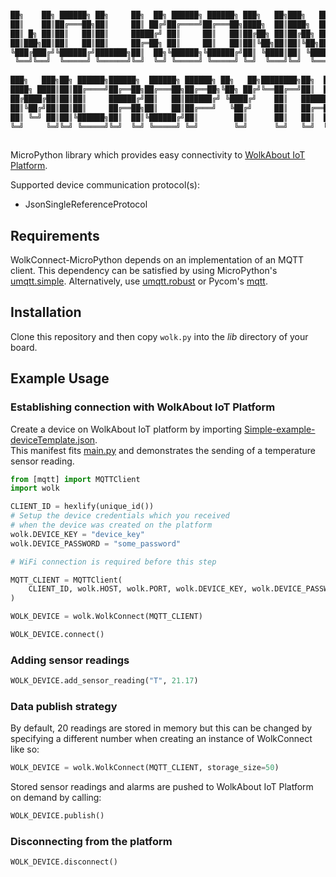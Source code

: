 ```sh

██╗    ██╗ ██████╗ ██╗     ██╗  ██╗ ██████╗ ██████╗ ███╗   ██╗███╗   ██╗███████╗ ██████╗████████╗
██║    ██║██╔═══██╗██║     ██║ ██╔╝██╔════╝██╔═══██╗████╗  ██║████╗  ██║██╔════╝██╔════╝╚══██╔══╝
██║ █╗ ██║██║   ██║██║     █████╔╝ ██║     ██║   ██║██╔██╗ ██║██╔██╗ ██║█████╗  ██║        ██║   
██║███╗██║██║   ██║██║     ██╔═██╗ ██║     ██║   ██║██║╚██╗██║██║╚██╗██║██╔══╝  ██║        ██║   
╚███╔███╔╝╚██████╔╝███████╗██║  ██╗╚██████╗╚██████╔╝██║ ╚████║██║ ╚████║███████╗╚██████╗   ██║   
 ╚══╝╚══╝  ╚═════╝ ╚══════╝╚═╝  ╚═╝ ╚═════╝ ╚═════╝ ╚═╝  ╚═══╝╚═╝  ╚═══╝╚══════╝ ╚═════╝   ╚═╝   
                                                                                                 
███╗   ███╗██╗ ██████╗██████╗  ██████╗ ██████╗ ██╗   ██╗████████╗██╗  ██╗ ██████╗ ███╗   ██╗     
████╗ ████║██║██╔════╝██╔══██╗██╔═══██╗██╔══██╗╚██╗ ██╔╝╚══██╔══╝██║  ██║██╔═══██╗████╗  ██║     
██╔████╔██║██║██║     ██████╔╝██║   ██║██████╔╝ ╚████╔╝    ██║   ███████║██║   ██║██╔██╗ ██║     
██║╚██╔╝██║██║██║     ██╔══██╗██║   ██║██╔═══╝   ╚██╔╝     ██║   ██╔══██║██║   ██║██║╚██╗██║     
██║ ╚═╝ ██║██║╚██████╗██║  ██║╚██████╔╝██║        ██║      ██║   ██║  ██║╚██████╔╝██║ ╚████║     
╚═╝     ╚═╝╚═╝ ╚═════╝╚═╝  ╚═╝ ╚═════╝ ╚═╝        ╚═╝      ╚═╝   ╚═╝  ╚═╝ ╚═════╝ ╚═╝  ╚═══╝     
                                                                                                 

```
MicroPython library which provides easy connectivity to [WolkAbout IoT Platform](https://demo.wolkabout.com/#/login).

Supported device communication protocol(s):
- JsonSingleReferenceProtocol

## Requirements

WolkConnect-MicroPython depends on an implementation of an MQTT client. This dependency can be satisfied by using MicroPython's [umqtt.simple](https://github.com/micropython/micropython-lib/tree/master/umqtt.simple). Alternatively, use [umqtt.robust](https://github.com/micropython/micropython-lib/tree/master/umqtt.robust) or Pycom's [mqtt](https://github.com/pycom/pycom-libraries/blob/master/lib/mqtt/mqtt.py).

## Installation

Clone this repository and then copy ``wolk.py`` into the *lib* directory of your board.

## Example Usage

### Establishing connection with WolkAbout IoT Platform

Create a device on WolkAbout IoT platform by importing [Simple-example-deviceTemplate.json](https://github.com/Wolkabout/WolkConnect-MicroPython/blob/master/examples/simple/Simple-example-deviceTemplate.json).<br />
This manifest fits [main.py](https://github.com/Wolkabout/WolkConnect-MicroPython/blob/master/examples/simple/main.py) and demonstrates the sending of a temperature sensor reading.

```python
from [mqtt] import MQTTClient
import wolk

CLIENT_ID = hexlify(unique_id())
# Setup the device credentials which you received
# when the device was created on the platform
wolk.DEVICE_KEY = "device_key"
wolk.DEVICE_PASSWORD = "some_password"

# WiFi connection is required before this step

MQTT_CLIENT = MQTTClient(
    CLIENT_ID, wolk.HOST, wolk.PORT, wolk.DEVICE_KEY, wolk.DEVICE_PASSWORD
)

WOLK_DEVICE = wolk.WolkConnect(MQTT_CLIENT)

WOLK_DEVICE.connect()
```

### Adding sensor readings
```python
WOLK_DEVICE.add_sensor_reading("T", 21.17)
```

### Data publish strategy
By default, 20 readings are stored in memory but this can be changed by specifying a different number when creating an instance of WolkConnect like so:

```python
WOLK_DEVICE = wolk.WolkConnect(MQTT_CLIENT, storage_size=50)
```

Stored sensor readings and alarms are pushed to WolkAbout IoT Platform on demand by calling:

```python
WOLK_DEVICE.publish()
```

### Disconnecting from the platform
```python
WOLK_DEVICE.disconnect()
```
